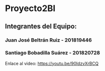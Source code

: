 # Proyecto2BI

## Integrantes del Equipo:
### Juan José Beltrán Ruiz - 201819446
### Santiago Bobadilla Suárez - 201820728

Enlace al video:
https://youtu.be/90IdzvXrBCQ

